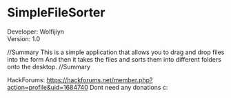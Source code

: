 # SimpleFileSorter
Developer: Wolfijiyn<br>
Version: 1.0

//Summary
This is a simple application that allows you to drag and drop files into the form
And then it takes the files and sorts them into different folders onto the desktop.
//Summary


HackForums: https://hackforums.net/member.php?action=profile&uid=1684740
Dont need any donations c:

